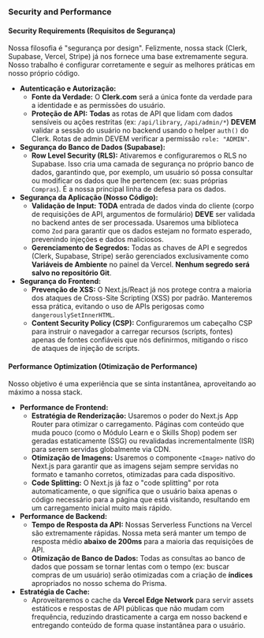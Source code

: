 ### **Security and Performance**

#### **Security Requirements (Requisitos de Segurança)**

Nossa filosofia é "segurança por design". Felizmente, nossa stack (Clerk, Supabase, Vercel, Stripe) já nos fornece uma base extremamente segura. Nosso trabalho é configurar corretamente e seguir as melhores práticas em nosso próprio código.

* **Autenticação e Autorização:**  
  * **Fonte da Verdade:** O **Clerk.com** será a única fonte da verdade para a identidade e as permissões do usuário.  
  * **Proteção de API:** **Todas** as rotas de API que lidam com dados sensíveis ou ações restritas (ex: `/api/library`, `/api/admin/*`) **DEVEM** validar a sessão do usuário no backend usando o helper `auth()` do Clerk. Rotas de admin DEVEM verificar a permissão `role: "ADMIN"`.  
* **Segurança do Banco de Dados (Supabase):**  
  * **Row Level Security (RLS):** Ativaremos e configuraremos o RLS no Supabase. Isso cria uma camada de segurança no próprio banco de dados, garantindo que, por exemplo, um usuário só possa consultar ou modificar os dados que lhe pertencem (ex: suas próprias `Compras`). É a nossa principal linha de defesa para os dados.  
* **Segurança da Aplicação (Nosso Código):**  
  * **Validação de Input:** **TODA** entrada de dados vinda do cliente (corpo de requisições de API, argumentos de formulário) **DEVE** ser validada no backend antes de ser processada. Usaremos uma biblioteca como `Zod` para garantir que os dados estejam no formato esperado, prevenindo injeções e dados maliciosos.  
  * **Gerenciamento de Segredos:** Todas as chaves de API e segredos (Clerk, Supabase, Stripe) serão gerenciados exclusivamente como **Variáveis de Ambiente** no painel da Vercel. **Nenhum segredo será salvo no repositório Git**.  
* **Segurança do Frontend:**  
  * **Prevenção de XSS:** O Next.js/React já nos protege contra a maioria dos ataques de Cross-Site Scripting (XSS) por padrão. Manteremos essa prática, evitando o uso de APIs perigosas como `dangerouslySetInnerHTML`.  
  * **Content Security Policy (CSP):** Configuraremos um cabeçalho CSP para instruir o navegador a carregar recursos (scripts, fontes) apenas de fontes confiáveis que nós definirmos, mitigando o risco de ataques de injeção de scripts.

#### **Performance Optimization (Otimização de Performance)**

Nosso objetivo é uma experiência que se sinta instantânea, aproveitando ao máximo a nossa stack.

* **Performance de Frontend:**  
  * **Estratégia de Renderização:** Usaremos o poder do Next.js App Router para otimizar o carregamento. Páginas com conteúdo que muda pouco (como o Módulo Learn e o Skills Shop) podem ser geradas estaticamente (SSG) ou revalidadas incrementalmente (ISR) para serem servidas globalmente via CDN.  
  * **Otimização de Imagens:** Usaremos o componente `<Image>` nativo do Next.js para garantir que as imagens sejam sempre servidas no formato e tamanho corretos, otimizadas para cada dispositivo.  
  * **Code Splitting:** O Next.js já faz o "code splitting" por rota automaticamente, o que significa que o usuário baixa apenas o código necessário para a página que está visitando, resultando em um carregamento inicial muito mais rápido.  
* **Performance de Backend:**  
  * **Tempo de Resposta da API:** Nossas Serverless Functions na Vercel são extremamente rápidas. Nossa meta será manter um tempo de resposta médio **abaixo de 200ms** para a maioria das requisições de API.  
  * **Otimização de Banco de Dados:** Todas as consultas ao banco de dados que possam se tornar lentas com o tempo (ex: buscar compras de um usuário) serão otimizadas com a criação de **índices** apropriados no nosso schema do Prisma.  
* **Estratégia de Cache:**  
  * Aproveitaremos o cache da **Vercel Edge Network** para servir assets estáticos e respostas de API públicas que não mudam com frequência, reduzindo drasticamente a carga em nosso backend e entregando conteúdo de forma quase instantânea para o usuário.

